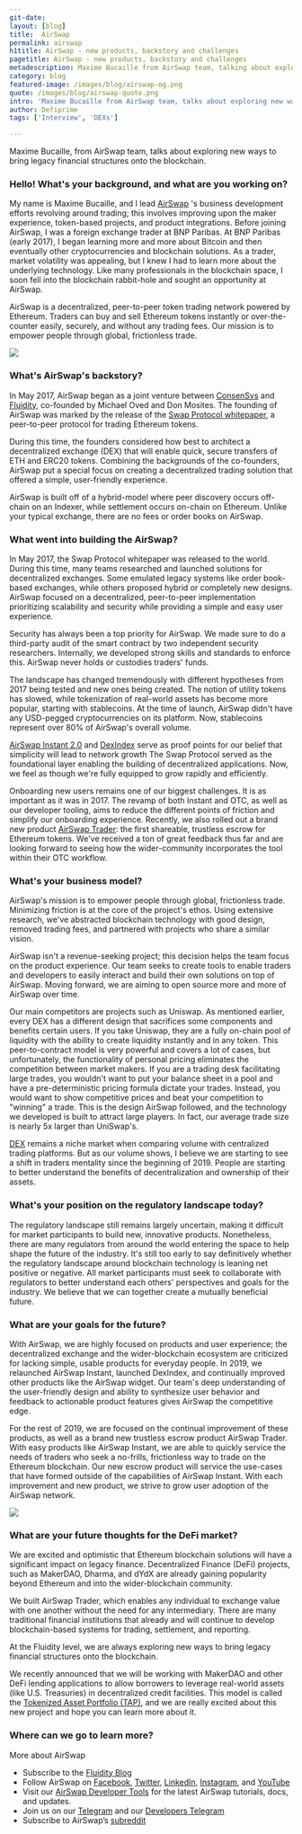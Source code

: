 ```yaml
---
git-date:
layout: [blog]
title:  AirSwap
permalink: airswap
h1title: AirSwap - new products, backstory and challenges
pagetitle: AirSwap - new products, backstory and challenges
metadescription: Maxime Bucaille from AirSwap team, talking about exploring new ways to bring legacy financial structures onto the blockchain  
category: blog
featured-image: /images/blog/airswap-og.png
quote: /images/blog/airswap-quote.png
intro: 'Maxime Bucaille from AirSwap team, talks about exploring new ways to bring legacy financial structures onto the blockchain'
author: Defiprime
tags: ['Interview', 'DEXs']

---
```

Maxime Bucaille, from AirSwap team, talks about exploring new ways to bring legacy financial structures onto the blockchain.  

### Hello! What's your background, and what are you working on?

My name is Maxime Bucaille, and I lead [AirSwap](https://airswap.io) 's business development efforts revolving around trading; this involves improving upon the maker experience, token-based projects, and product integrations. Before joining AirSwap, I was a foreign exchange trader at BNP Paribas. At BNP Paribas (early 2017), I began learning more and more about Bitcoin and then eventually other cryptocurrencies and blockchain solutions. As a trader, market volatility was appealing, but I knew I had to learn more about the underlying technology. Like many professionals in the blockchain space, I soon fell into the blockchain rabbit-hole and sought an opportunity at AirSwap.

AirSwap is a decentralized, peer-to-peer token trading network powered by Ethereum. Traders can buy and sell Ethereum tokens instantly or over-the-counter easily, securely, and without any trading fees. Our mission is to empower people through global, frictionless trade.

![](/images/blog/airswap1.png)

### What's AirSwap's backstory?

In May 2017, AirSwap began as a joint venture between [ConsenSys](https://consensys.net) and [Fluidity](https://fluidity.io), co-founded by Michael Oved and Don Mosites. The founding of AirSwap was marked by the release of the [Swap Protocol whitepaper](https://swap.tech/whitepaper/), a peer-to-peer protocol for trading Ethereum tokens.

During this time, the founders considered how best to architect a decentralized exchange (DEX) that will enable quick, secure transfers of ETH and ERC20 tokens. Combining the backgrounds of the co-founders, AirSwap put a special focus on creating a decentralized trading solution that offered a simple, user-friendly experience.

AirSwap is built off of a hybrid-model where peer discovery occurs off-chain on an Indexer, while settlement occurs on-chain on Ethereum. Unlike your typical exchange, there are no fees or order books on AirSwap.

### What went into building the AirSwap?

In May 2017, the Swap Protocol whitepaper was released to the world. During this time, many teams researched and launched solutions for decentralized exchanges. Some emulated legacy systems like order book-based exchanges, while others proposed hybrid or completely new designs. AirSwap focused on a decentralized, peer-to-peer implementation prioritizing scalability and security while providing a simple and easy user experience.

Security has always been a top priority for AirSwap. We made sure to do a third-party audit of the smart contract by two independent security researchers. Internally, we developed strong skills and standards to enforce this. AirSwap never holds or custodies traders' funds.

The landscape has changed tremendously with different hypotheses from 2017 being tested and new ones being created. The notion of utility tokens has slowed, while tokenization of real-world assets has become more popular, starting with stablecoins. At the time of launch, AirSwap didn't have any USD-pegged cryptocurrencies on its platform. Now, stablecoins represent over 80% of AirSwap's overall volume.

[AirSwap Instant 2.0](https://instant.airswap.io/tokens) and [DexIndex](https://dexindex.io/) serve as proof points for our belief that simplicity will lead to network growth The Swap Protocol served as the foundational layer enabling the building of decentralized applications. Now, we feel as though we're fully equipped to grow rapidly and efficiently.

Onboarding new users remains one of our biggest challenges. It is as important as it was in 2017. The revamp of both Instant and OTC, as well as our developer tooling, aims to reduce the different points of friction and simplify our onboarding experience. Recently, we also rolled out a brand new product [AirSwap Trader](https://trader.airswap.io): the first shareable, trustless escrow for Ethereum tokens. We've received a ton of great feedback thus far and are looking forward to seeing how the wider-community incorporates the tool within their OTC workflow.

### What's your business model?

AirSwap's mission is to empower people through global, frictionless trade. Minimizing friction is at the core of the project's ethos. Using extensive research, we've abstracted blockchain technology with good design, removed trading fees, and partnered with projects who share a similar vision.

AirSwap isn't a revenue-seeking project; this decision helps the team focus on the product experience. Our team seeks to create tools to enable traders and developers to easily interact and build their own solutions on top of AirSwap. Moving forward, we are aiming to open source more and more of AirSwap over time.

Our main competitors are projects such as Uniswap. As mentioned earlier, every DEX has a different design that sacrifices some components and benefits certain users. If you take Uniswap, they are a fully on-chain pool of liquidity with the ability to create liquidity instantly and in any token. This peer-to-contract model is very powerful and covers a lot of cases, but unfortunately, the functionality of personal pricing eliminates the competition between market makers. If you are a trading desk facilitating large trades, you wouldn't want to put your balance sheet in a pool and have a pre-deterministic pricing formula dictate your trades. Instead, you would want to show competitive prices and beat your competition to "winning" a trade. This is the design AirSwap followed, and the technology we developed is built to attract large players. In fact, our average trade size is nearly 5x larger than UniSwap's.

[DEX](/exchanges) remains a niche market when comparing volume with centralized trading platforms. But as our volume shows, I believe we are starting to see a shift in traders mentality since the beginning of 2019. People are starting to better understand the benefits of decentralization and ownership of their assets.

### What's your position on the regulatory landscape today?

The regulatory landscape still remains largely uncertain, making it difficult for market participants to build new, innovative products. Nonetheless, there are many regulators from around the world entering the space to help shape the future of the industry. It's still too early to say definitively whether the regulatory landscape around blockchain technology is leaning net positive or negative. All market participants must seek to collaborate with regulators to better understand each others' perspectives and goals for the industry. We believe that we can together create a mutually beneficial future.

### What are your goals for the future?

With AirSwap, we are highly focused on products and user experience; the decentralized exchange and the wider-blockchain ecosystem are criticized for lacking simple, usable products for everyday people. In 2019, we relaunched AirSwap Instant, launched DexIndex, and continually improved other products like the AirSwap widget. Our team's deep understanding of the user-friendly design and ability to synthesize user behavior and feedback to actionable product features gives AirSwap the competitive edge.

For the rest of 2019, we are focused on the continual improvement of these products, as well as a brand new trustless escrow product AirSwap Trader. With easy products like AirSwap Instant, we are able to quickly service the needs of traders who seek a no-frills, frictionless way to trade on the Ethereum blockchain. Our new escrow product will service the use-cases that have formed outside of the capabilities of AirSwap Instant. With each improvement and new product, we strive to grow user adoption of the AirSwap network.

![](/images/blog/airswap3.png)

### What are your future thoughts for the DeFi market?

We are excited and optimistic that Ethereum blockchain solutions will have a significant impact on legacy finance. Decentralized Finance (DeFi) projects, such as MakerDAO, Dharma, and dYdX are already gaining popularity beyond Ethereum and into the wider-blockchain community.

We built AirSwap Trader, which enables any individual to exchange value with one another without the need for any intermediary. There are many traditional financial institutions that already and will continue to develop blockchain-based systems for trading, settlement, and reporting.

At the Fluidity level, we are always exploring new ways to bring legacy financial structures onto the blockchain.

We recently announced that we will be working with MakerDAO and other DeFi lending applications to allow borrowers to leverage real-world assets (like U.S. Treasuries) in decentralized credit facilities. This model is called the [Tokenized Asset Portfolio (TAP)](https://tap.fluidity.io), and we are really excited about this new project and hope you can learn more about it.


### Where can we go to learn more?

More about AirSwap
- Subscribe to the [Fluidity Blog](https://medium.com/fluidity)
- Follow AirSwap on [Facebook](https://www.facebook.com/airswapio/), [Twitter](https://twitter.com/airswap), [LinkedIn](https://www.linkedin.com/company/airswap/), [Instagram](https://www.instagram.com/airswap/), and [YouTube](https://www.youtube.com/channel/UCb2tLdHXs72fdtKXGD1uPAg/featured)
- Visit our [AirSwap Developer Tools](https://developers.airswap.io/#/) for the latest AirSwap tutorials, docs, and updates.
- Join us on our [Telegram](https://t.me/airswap) and our [Developers Telegram](https://t.me/airswapdevs)
- Subscribe to AirSwap’s [subreddit](https://www.reddit.com/r/AirSwap/)
